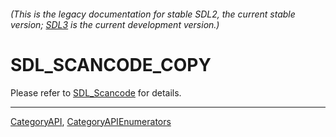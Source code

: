 ###### (This is the legacy documentation for stable SDL2, the current stable version; [SDL3](https://wiki.libsdl.org/SDL3/) is the current development version.)
# SDL_SCANCODE_COPY

Please refer to [SDL_Scancode](SDL_Scancode) for details.

----
[CategoryAPI](CategoryAPI), [CategoryAPIEnumerators](CategoryAPIEnumerators)

